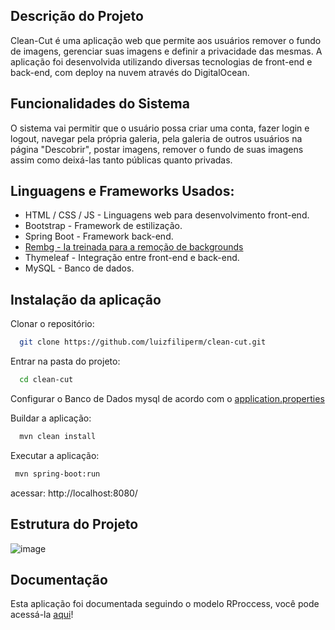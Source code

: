 ## Descrição do Projeto
Clean-Cut é uma aplicação web que permite aos usuários remover o fundo de imagens, gerenciar suas imagens e definir a privacidade das mesmas. A aplicação foi desenvolvida utilizando diversas tecnologias de front-end e back-end, com deploy na nuvem através do DigitalOcean.

## Funcionalidades do Sistema
O sistema vai permitir que o usuário possa criar uma conta, fazer login e logout, navegar pela própria galeria, pela galeria de outros usuários na página "Descobrir", postar imagens, remover o fundo de suas imagens assim como deixá-las tanto públicas quanto privadas.

## Linguagens e Frameworks Usados:
- HTML / CSS / JS - Linguagens web para desenvolvimento front-end.
- Bootstrap - Framework de estilização.
- Spring Boot - Framework back-end.
- [Rembg - Ia treinada para a remoção de backgrounds](https://github.com/danielgatis/rembg)
- Thymeleaf - Integração entre front-end e back-end.
- MySQL - Banco de dados.

## Instalação da aplicação
Clonar o repositório:
```bash
  git clone https://github.com/luizfiliperm/clean-cut.git
```
Entrar na pasta do projeto:
```bash
  cd clean-cut
```

Configurar o Banco de Dados mysql de acordo com o [application.properties](https://github.com/luizfiliperm/clean-cut/tree/main/src/main/resources)

Buildar a aplicação:
```bash
  mvn clean install
```

Executar a aplicação:
```bash
 mvn spring-boot:run
```

acessar: http://localhost:8080/

## Estrutura do Projeto
![image](https://github.com/luizfiliperm/clean-cut/assets/87551407/6ea0a377-ade7-4402-9888-ac4666b52ee2)

## Documentação
Esta aplicação foi documentada seguindo o modelo RProccess, você pode acessá-la [aqui](https://github.com/luizfiliperm/clean-cut/tree/main/doc)!
